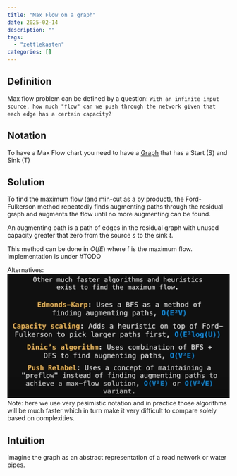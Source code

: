 ```yaml
---
title: "Max Flow on a graph"
date: 2025-02-14
description: ""
tags: 
  - "zettlekasten"
categories: []
---
```


## Definition
Max flow problem can be defined by a question:
`With an infinite input source, how much "flow" can we push through the network given that each edge has a certain capacity?`

## Notation
To have a Max Flow chart you need to have a [Graph](Graph.md) that has a Start (S) and Sink (T)

## Solution
To find the maximum flow (and min-cut as a by product), the Ford-Fulkerson method repeatedly finds augmenting paths through the residual graph and augments the flow until no more augmenting can be found. 

An augmenting path is a path of edges in the residual graph with unused capacity greater that zero from the source $s$ to the sink $t$.

This method can be done in $O(fE)$ where f is the maximum flow. 
Implementation is under #TODO 

Alternatives:
![Pasted image 20221102235228](attachments/Pasted%20image%2020221102235228.png)
Note: here we use very pesimistic notation and in practice those algorithms will be much faster which in turn make it very difficult to compare solely based on complexities.
## Intuition
Imagine the graph as an abstract representation of a road network or water pipes. 

